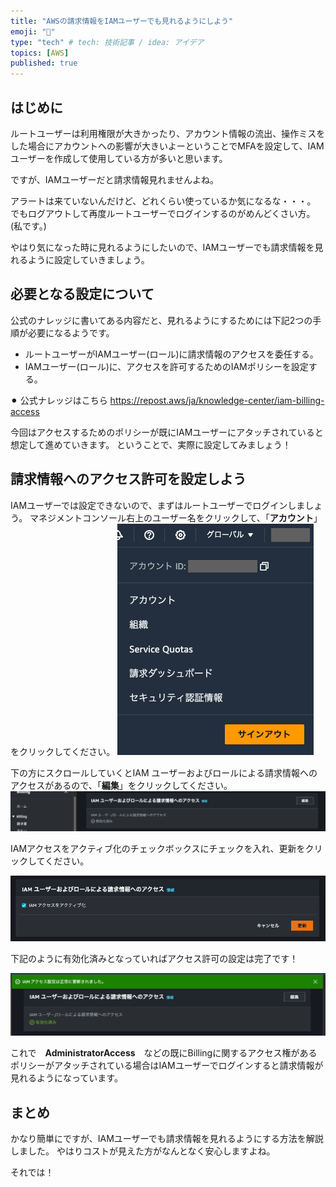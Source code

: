 ```yaml
---
title: "AWSの請求情報をIAMユーザーでも見れるようにしよう"
emoji: "💸"
type: "tech" # tech: 技術記事 / idea: アイデア
topics: [AWS]
published: true
---
```


## はじめに

ルートユーザーは利用権限が大きかったり、アカウント情報の流出、操作ミスをした場合にアカウントへの影響が大きいよーということでMFAを設定して、IAMユーザーを作成して使用している方が多いと思います。

ですが、IAMユーザーだと請求情報見れませんよね。

アラートは来ていないんだけど、どれくらい使っているか気になるな・・・。
でもログアウトして再度ルートユーザーでログインするのがめんどくさい方。(私です。)

やはり気になった時に見れるようにしたいので、IAMユーザーでも請求情報を見れるように設定していきましょう。

##  必要となる設定について

公式のナレッジに書いてある内容だと、見れるようにするためには下記2つの手順が必要になるようです。

- ルートユーザーがIAMユーザー(ロール)に請求情報のアクセスを委任する。
- IAMユーザー(ロール)に、アクセスを許可するためのIAMポリシーを設定する。

⚫︎ 公式ナレッジはこちら
https://repost.aws/ja/knowledge-center/iam-billing-access

今回はアクセスするためのポリシーが既にIAMユーザーにアタッチされていると想定して進めていきます。
ということで、実際に設定してみましょう！

## 請求情報へのアクセス許可を設定しよう
IAMユーザーでは設定できないので、まずはルートユーザーでログインしましょう。
マネジメントコンソール右上のユーザー名をクリックして、「**アカウント**」をクリックしてください。
![console](/images/59ae03a2752522/2023-10-02-3.43.55.png)

下の方にスクロールしていくとIAM ユーザーおよびロールによる請求情報へのアクセスがあるので、「**編集**」をクリックしてください。
![billing_access](/images/59ae03a2752522/2023-10-02-03-35-51.png)

IAMアクセスをアクティブ化のチェックボックスにチェックを入れ、更新をクリックしてください。

![billing_access_edit](/images/59ae03a2752522/2023-10-02-03-38-30.png)

下記のように有効化済みとなっていればアクセス許可の設定は完了です！

![billing_access_update](/images/59ae03a2752522/2023-10-02-03-40-41.png)

これで　**AdministratorAccess**　などの既にBillingに関するアクセス権があるポリシーがアタッチされている場合はIAMユーザーでログインすると請求情報が見れるようになっています。

## まとめ

かなり簡単にですが、IAMユーザーでも請求情報を見れるようにする方法を解説しました。
やはりコストが見えた方がなんとなく安心しますよね。

それでは！
